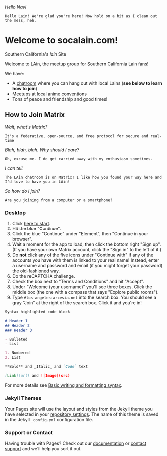 _Hello Navi_

`Hello Lain! We're glad you're here! Now hold on a bit as I clean out the mess, heh.`

# Welcome to socalain.com!

Southern California's _lain_ Site

Welcome to LAin, the meetup group for Southern California Lain fans!

We have:
- A [chatroom](https://matrix.to/#/#los-angeles:arcesia.net) where you can hang out with local Lains (**see below to learn how to join**)
- Meetups at local anime conventions
- Tons of peace and friendship and good times!

## How to Join Matrix

_Wait, what's Matrix?_

`It's a federative, open-source, and free protocol for secure and real-time`

_Blah, blah, blah. Why should I care?_

`Oh, excuse me. I do get carried away with my enthusiasm sometimes. `

_I can tell._

`The LAin chatroom is on Matrix! I like how you found your way here and I'd love to have you in LAin!`

_So how do I join?_

`Are you joining from a computer or a smartphone?`
### Desktop
1. Click [here to start](https://matrix.to/#/#los-angeles:arcesia.net).
2. Hit the blue "Continue".
3. Click the blue "Continue" under "Element", then "Continue in your browser".
4. Wait a moment for the app to load, then click the bottom right "Sign up". (If you have your own Matrix account, click the "Sign in" to the left of it.)
5. Do **not** click any of the five icons under "Continue with" if any of the accounts you have with them is linked to your real name! Instead, enter a username and password and email (if you might forget your password) the old-fashioned way.
6. Do the reCAPTCHA challenge.
7. Check the box next to "Terms and Conditions" and hit "Accept".
8. Under "Welcome (your username)" you'll see three boxes. Click the middle box (the one with a compass that says "Explore public rooms").
9. Type `#los-angeles:arcesia.net` into the search box. You should see a gray "Join" at the right of the search box. Click it and you're in!

```markdown
Syntax highlighted code block

# Header 1
## Header 2
### Header 3

- Bulleted
- List

1. Numbered
2. List

**Bold** and _Italic_ and `Code` text

[Link](url) and ![Image](src)
```

For more details see [Basic writing and formatting syntax](https://docs.github.com/en/github/writing-on-github/getting-started-with-writing-and-formatting-on-github/basic-writing-and-formatting-syntax).

### Jekyll Themes

Your Pages site will use the layout and styles from the Jekyll theme you have selected in your [repository settings](https://github.com/Quintuplicate/socalain/settings/pages). The name of this theme is saved in the Jekyll `_config.yml` configuration file.

### Support or Contact

Having trouble with Pages? Check out our [documentation](https://docs.github.com/categories/github-pages-basics/) or [contact support](https://support.github.com/contact) and we’ll help you sort it out.
